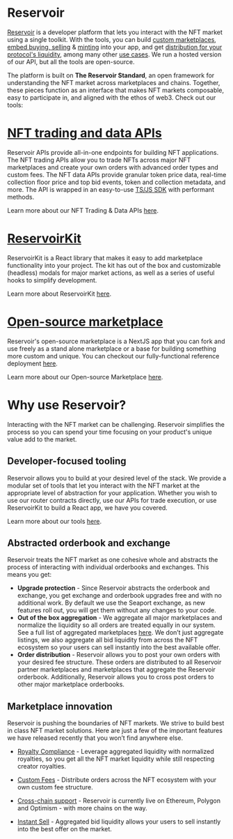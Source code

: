 # Reservoir

[Reservoir](https://reservoir.tools/) is a developer platform that lets you interact with the NFT market using a single toolkit. With the tools, you can build [custom marketplaces](https://docs.reservoir.tools/docs/custom-marketplaces), [embed buying, selling](https://docs.reservoir.tools/docs/embedded-buying-selling) & [minting](https://docs.reservoir.tools/docs/minting) into your app, and get [distribution for your protocol's liquidity](https://docs.reservoir.tools/docs/how-to-get-distribution-for-your-protocol-using-reservoir), among many other [use cases](https://docs.reservoir.tools/docs/custom-marketplaces). We run a hosted version of our API, but all the tools are open-source.

The platform is built on **The Reservoir Standard**, an open framework for understanding the NFT market across marketplaces and chains. Together, these pieces function as an interface that makes NFT markets composable, easy to participate in, and aligned with the ethos of web3. Check out our tools:

# [NFT trading and data APIs](https://docs.reservoir.tools/reference/overview)

Reservoir APIs provide all-in-one endpoints for building NFT applications. The NFT trading APIs allow you to trade NFTs across major NFT marketplaces and create your own orders with advanced order types and custom fees. The NFT data APIs provide granular token price data, real-time collection floor price and top bid events, token and collection metadata, and more. The API is wrapped in an easy-to-use [TS/JS SDK](ref:reservoir-sdk-jstsnode) with performant methods.

Learn more about our NFT Trading & Data APIs [here](https://docs.reservoir.tools/reference/overview).

# [ReservoirKit](doc:reservoirkit-ui)

ReservoirKit is a React library that makes it easy to add marketplace functionality into your project. The kit has out of the box and customizable (headless) modals for major market actions, as well as a series of useful hooks to simplify development.

Learn more about ReservoirKit [here](https://docs.reservoir.tools/reference/reservoirkit).

# [Open-source marketplace](https://docs.reservoir.tools/reference/open-source-marketplace)

Reservoir's open-source marketplace is a NextJS app that you can fork and use freely as a stand alone marketplace or a base for building something more custom and unique. You can checkout our fully-functional reference deployment [here](https://marketplace.reservoir.tools/).

Learn more about our Open-source Marketplace [here](https://docs.reservoir.tools/reference/open-source-marketplace).

# Why use Reservoir?

Interacting with the NFT market can be challenging. Reservoir simplifies the process so you can spend your time focusing on your product's unique value add to the market.

## Developer-focused tooling

Reservoir allows you to build at your desired level of the stack. We provide a modular set of tools that let you interact with the NFT market at the appropriate level of abstraction for your application. Whether you wish to use our router contracts directly, use our APIs for trade execution, or use ReservoirKit to build a React app, we have you covered.

Learn more about our tools [here](https://docs.reservoir.tools/docs/marketplace-toolkit).

## Abstracted orderbook and exchange

Reservoir treats the NFT market as one cohesive whole and abstracts the process of interacting with individual orderbooks and exchanges. This means you get:

- **Upgrade protection** - Since Reservoir abstracts the orderbook and exchange, you get exchange and orderbook upgrades free and with no additional work. By default we use the Seaport exchange, as new features roll out, you will get them without any changes to your code.
- **Out of the box aggregation** - We aggregate all major marketplaces and normalize the liquidity so all orders are treated equally in our system. See a full list of aggregated marketplaces [here](https://docs.reservoir.tools/reference/supported-marketplaces). We don’t just aggregate listings, we also aggregate all bid liquidity from across the NFT ecosystem so your users can sell instantly into the best available offer.
- **Order distribution** - Reservoir allows you to post your own orders with your desired fee structure. These orders are distributed to all Reservoir partner marketplaces and marketplaces that aggregate the Reservoir orderbook. Additionally, Reservoir allows you to cross post orders to other major marketplace orderbooks.

## Marketplace innovation

Reservoir is pushing the boundaries of NFT markets. We strive to build best in class NFT market solutions. Here are just a few of the important features we have released recently that you won’t find anywhere else.

- [Royalty Compliance](https://docs.reservoir.tools/docs/royalties) - Leverage aggregated liquidity with normalized royalties, so you get all the NFT market liquidity while still respecting creator royalties.

- [Custom Fees](https://docs.reservoir.tools/docs/custom-fees) - Distribute orders across the NFT ecosystem with your own custom fee structure.

- [Cross-chain support](https://docs.reservoir.tools/reference/supported-chains) - Reservoir is currently live on Ethereum, Polygon and Optimism - with more chains on the way.

- [Instant Sell](https://docs.reservoir.tools/docs/add-instant-sell) - Aggregated bid liquidity allows your users to sell instantly into the best offer on the market.
